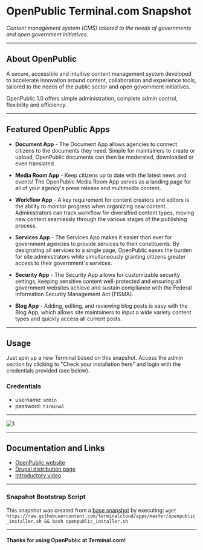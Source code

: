 # **OpenPublic** Terminal.com Snapshot

*Content management system (CMS) tailored to the needs of governments and open government initiatives.*

---

## About OpenPublic

A secure, accessible and intuitive content management system developed to accelerate innovation around content, collaboration and experience tools, tailored to the needs of the public sector and open government initiatives.

OpenPublic 1.0 offers simple administration, complete admin control, flexibility and efficiency.

---

## Featured OpenPublic Apps

- **Document App** - The Document App allows agencies to connect citizens to the documents they need. Simple for maintainers to create or upload, OpenPublic documents can then be moderated, downloaded or even translated.

- **Media Room App** - Keep citizens up to date with the latest news and events! The OpenPublic Media Room App serves as a landing page for all of your agency's press release and multimedia content.

- **Workflow App** - A key requirement for content creators and editors is the ability to monitor progress when organizing new content. Administrators can track workflow for diversified content types, moving new content seamlessly through the various stages of the publishing process.

- **Services App** - The Services App makes it easier than ever for government agencies to provide services to their constituents.  By designating all services to a single page, OpenPublic eases the burden for site administrators while simultaneously granting citizens greater access to their government's services.

- **Security App** - The Security App allows for customizable security settings, keeping sensitive content well-protected and ensuring all government websites achieve and sustain compliance with the Federal Information Security Management Act (FISMA).

- **Blog App** - Adding, editing, and reviewing blog posts is easy with the Blog App, which allows site maintainers to input a wide variety content types and quickly access all current posts.

---


## Usage

Just spin up a new Terminal based on this snapshot. Access the admin section by clicking to "Check your installation here" and login with the credentials provided (see below).

### Credentials

- username: `admin`
- password: `t3rminal`

---

![1](http://i.imgur.com/U3ZgQPD.png)

---

## Documentation and Links

- [OpenPublic website](http://openpublicapp.com/)
- [Drupal distribution page](https://www.drupal.org/project/openpublic)
- [Introductory video](http://vimeo.com/107177104)

---

### Snapshot Bootstrap Script

This snapshot was created from a [base snapshot](https://www.terminal.com/tiny/FzpHiTXG1K) by executing:
`wget https://raw.githubusercontent.com/terminalcloud/apps/master/openpublic_installer.sh && bash openpublic_installer.sh`

---

#### Thanks for using OpenPublic at Terminal.com!
